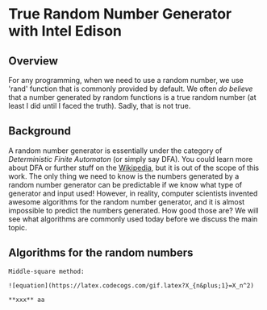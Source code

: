 # True Random Number Generator with Intel Edison

## Overview
For any programming, when we need to use a random number, we use 'rand' function that is commonly provided by default. We often _do believe_ that a number generated by random functions is a true random number (at least I did until I faced the truth). Sadly, that is not true.

## Background
A random number generator is essentially under the category of _Deterministic Finite Automaton_ (or simply say DFA). You could learn more about DFA or further stuff on the [Wikipedia](https://en.wikipedia.org/wiki/Deterministic_finite_automaton), but it is out of the scope of this work. The only thing we need to know is the numbers generated by a random number generator can be predictable if we know what type of generator and input used! However, in reality, computer scientists invented awesome algorithms for the random number generator, and it is almost impossible to predict the numbers generated. How good those are? We will see what algorithms are commonly used today before we discuss the main topic.

## Algorithms for the random numbers
	Middle-square method: 
	
	![equation](https://latex.codecogs.com/gif.latex?X_{n&plus;1}=X_n^2)

	**xxx** aa
